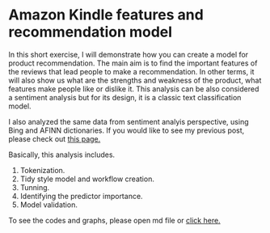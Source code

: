 # Amazon Kindle features and recommendation model
In this short exercise, I will demonstrate how you can create a model for product recommendation. The main aim is to find the important features of the reviews that lead people to make a recommendation. In other terms, it will also show us what are the strengths and weakness of the product, what features make people like or dislike it. This analysis can be also considered a sentiment analysis but for its design, it is a classic text classification model. 

I also analyzed the same data from sentiment analyis perspective, using Bing and AFINN dictionaries. If you would like to see my previous post, please check out [this page.](https://github.com/ali-unlu/Amazon-product-review) 

Basically, this analysis includes. 
1. Tokenization. 
2. Tidy style model and workflow creation. 
3. Tunning. 
4. Identifying the predictor importance. 
5. Model validation. 

To see the codes and graphs, please open md file or [click here.](https://github.com/ali-unlu/Amazon-Kindle-recommendation-model/blob/main/product_classification.md) 
